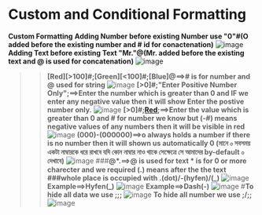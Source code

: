 # Custom and Conditional Formatting
**Custom Formatting**
**Adding Number before existing Number use "0"#(O added before the existing number and # id for conactenation)**
![image](https://github.com/Peacock333/Excel/assets/142161753/dea5f81a-bd41-4c3c-90a1-e412a70c84b2)
**Adding Text before existing Text "Mr."@(Mr. added before the existing text and @ is used for concatenation)** 
![image](https://github.com/Peacock333/Excel/assets/142161753/24d360fe-c958-4e2d-89f7-7913a5117e40)
>>**[Red][>100]#;[Green][<100]#;[Blue]@==># is for number and @ used for string**
![image](https://github.com/Peacock333/Excel/assets/142161753/22e966fd-6f07-470e-a1ac-aa77231dcc3f)
**[>0]#;"Enter Positive Number Only";==>Enter the number which is greater than 0 and IF we enter any
negative value then it will show Enter the postive number only.**
![image](https://github.com/Peacock333/Excel/assets/142161753/b6a5719d-40df-435e-af7d-c2e861834cf4)
**[>0]#;[Red](-#);==>Enter the value which is greater than 0 and # for number we know but (-#) means
negative values of any numbers then it will be visible in red**
>![image](https://github.com/Peacock333/Excel/assets/142161753/123d6e98-4279-4ccd-a40b-88f287620c4d)
**(000)-(000000)==>o always holds a number if there is no number then it will shown us automatically
0 (মানে ০ সবসময় একটা নাম্বারকে ধরে রাখবে যদি কোন নাম্বার নাও থাকে সেক্ষেত্রে সে আমাদের by-default ০ দেখাবে)**
>>![image](https://github.com/Peacock333/Excel/assets/142161753/fb0680f9-86b9-4ef6-a19b-cf79ac119f10)
###**@*.==>@ is used for text * is for 0 or more charecter and we required (.) means after the the text
###whole place is occupied with .(dot)/-(hyfen)/(_)**
>![image](https://github.com/Peacock333/Excel/assets/142161753/bdb0bf4a-d63f-4bc9-a862-d69f52720d2b)
**Example==>Hyfen(_)**
>>![image](https://github.com/Peacock333/Excel/assets/142161753/105e25a8-cd31-49a9-a640-d5712b350543)
**Example==>Dash(-)**
>![image](https://github.com/Peacock333/Excel/assets/142161753/99b566c2-6ffb-4a95-a11d-bd2de0c0c69e)
#**To hide all data we use ;;;**
![image](https://github.com/Peacock333/Excel/assets/142161753/d6e98a11-f66b-4b7d-b2a5-62316ff5e764)
**To hide all number we use ;/;;**
>![image](https://github.com/Peacock333/Excel/assets/142161753/77acb17e-3be0-40d4-8077-b65a20466ac7)











